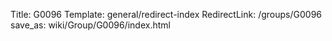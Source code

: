 Title: G0096
Template: general/redirect-index
RedirectLink: /groups/G0096
save_as: wiki/Group/G0096/index.html